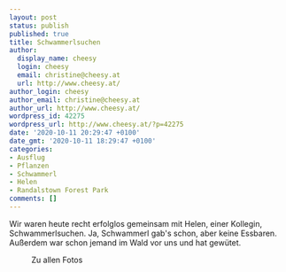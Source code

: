 ```yaml
---
layout: post
status: publish
published: true
title: Schwammerlsuchen
author:
  display_name: cheesy
  login: cheesy
  email: christine@cheesy.at
  url: http://www.cheesy.at/
author_login: cheesy
author_email: christine@cheesy.at
author_url: http://www.cheesy.at/
wordpress_id: 42275
wordpress_url: http://www.cheesy.at/?p=42275
date: '2020-10-11 20:29:47 +0100'
date_gmt: '2020-10-11 18:29:47 +0100'
categories:
- Ausflug
- Pflanzen
- Schwammerl
- Helen
- Randalstown Forest Park
comments: []
---
```

<!-- wp:paragraph -->
Wir waren heute recht erfolglos gemeinsam mit Helen, einer Kollegin, Schwammerlsuchen. Ja, Schwammerl gab's schon, aber keine Essbaren. Außerdem war schon jemand im Wald vor uns und hat gewütet.
<!-- /wp:paragraph -->
<!-- wp:image {"id":42271,"linkDestination":"custom"} -->
<figure class="wp-block-image"><a href="http://www.cheesy.at/fotos/ausfluege/2020-2/schwammerlsuchen/"><img src="{% link _fotos/ausfluege/2020-2/schwammerlsuchen/Schwammerlsuchen-005.jpg %}" alt="" class="wp-image-42271"></a><br>
<figcaption>Zu allen Fotos</figcaption>
</figure>
<!-- /wp:image -->
